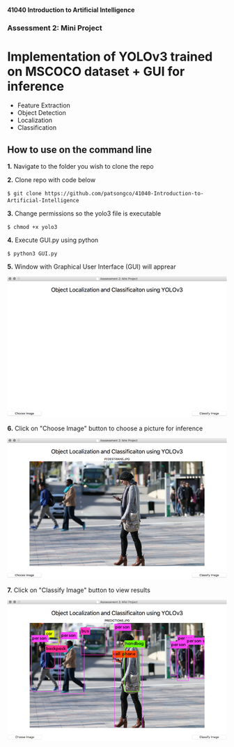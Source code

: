 #### 41040 Introduction to Artificial Intelligence
### Assessment 2: Mini Project
# Implementation of YOLOv3 trained on MSCOCO dataset + GUI for inference
- Feature Extraction
- Object Detection
- Localization
- Classification

## How to use on the command line
**1.** Navigate to the folder you wish to clone the repo

**2.** Clone repo with code below
```
$ git clone https://github.com/patsongco/41040-Introduction-to-Artificial-Intelligence
```
**3.** Change permissions so the yolo3 file is executable
```
$ chmod +x yolo3
```
**4.** Execute GUI.py using python
```
$ python3 GUI.py
```
**5.** Window with Graphical User Interface (GUI) will apprear

![Image of GUI1](/GUI_1.png)

**6.** Click on "Choose Image" button to choose a picture for inference

![Image of GUI2](/GUI_2.png)

**7.** Click on "Classify Image" button to view results

![Image of GUI3](/GUI_3.png)

